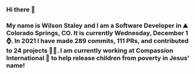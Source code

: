 ### Hi there 👋

### My name is Wilson Staley and I am a Software Developer in ⛰ Colorado Springs, CO.  It is currently Wednesday, December 1 ⌚. In 2021 I have made 289 commits, 111 PRs, and contributed to 24 projects 👨‍💻. I am currently working at Compassion International 🏢 to help release children from poverty in Jesus' name!
